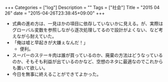 +++
Categories = ["log"]
Description = ""
Tags = ["社会"]
Title = "2015 04 26"
date = "2015-04-26T23:38:45+09:00"
+++

* 式典の進め方は、一見ほかの項目に依存していないかに見える。が、実際はグローバル変数を参照しながら逐次処理してるので設計がよくない、など考えながら耐えていた。
* 「俺は嘘と早起きが大嫌ぇなんだ！」
	* 便利。
* スーパーのステーキ肉は誰が買っているのか、廃棄の方法はどうなっているのか、そもそも利益が出ているのかなど、空想のネタに最適なのでこれからも置いて欲しい。
* 今日を無事に終えることができてよかった。